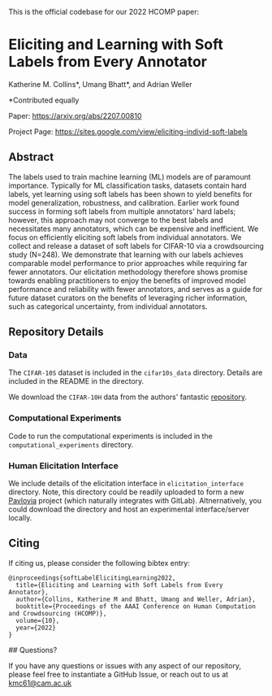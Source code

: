 This is the official codebase for our 2022 HCOMP paper:

# Eliciting and Learning with Soft Labels from Every Annotator

Katherine M. Collins*, Umang Bhatt*, and Adrian Weller

*Contributed equally

Paper: https://arxiv.org/abs/2207.00810 

Project Page: https://sites.google.com/view/eliciting-individ-soft-labels

## Abstract

The labels used to train machine learning (ML) models are of paramount importance. Typically for ML classification tasks, datasets contain hard labels, yet learning using soft labels has been shown to yield benefits for model generalization, robustness, and calibration. Earlier work found success in forming soft labels from multiple annotators' hard labels; however, this approach may not converge to the best labels and necessitates many annotators, which can be expensive and inefficient. We focus on efficiently eliciting soft labels from individual annotators. We collect and release a dataset of soft labels for CIFAR-10 via a crowdsourcing study (N=248). We demonstrate that learning with our labels achieves comparable model performance to prior approaches while requiring far fewer annotators. Our elicitation methodology therefore shows promise towards enabling practitioners to enjoy the benefits of improved model performance and reliability with fewer annotators, and serves as a guide for future dataset curators on the benefits of leveraging richer information, such as categorical uncertainty, from individual annotators.

## Repository Details 

### Data

The `CIFAR-10S` dataset is included in the `cifar10s_data` directory. Details are included in the README in the directory.

We download the `CIFAR-10H` data from the authors' fantastic [repository](https://github.com/jcpeterson/cifar-10h). 

### Computational Experiments

Code to run the computational experiments is included in the `computational_experiments` directory.

### Human Elicitation Interface

We include details of the elicitation interface in `elicitation_interface` directory. Note, this directory could be readily uploaded to form a new [Pavlovia](https://pavlovia.org/) project (which naturally integrates with GitLab). Altnernatively, you could download the directory and host an experimental interface/server locally. 

## Citing

If citing us, please consider the following bibtex entry: 

```
@inproceedings{softLabelElicitingLearning2022,
  title={Eliciting and Learning with Soft Labels from Every Annotator},
  author={Collins, Katherine M and Bhatt, Umang and Weller, Adrian},
  booktitle={Proceedings of the AAAI Conference on Human Computation and Crowdsourcing (HCOMP)},
  volume={10},
  year={2022}
}
```

## Questions? 

If you have any questions or issues with any aspect of our repository, please feel free to instantiate a GitHub Issue, or reach out to us at kmc61@cam.ac.uk
